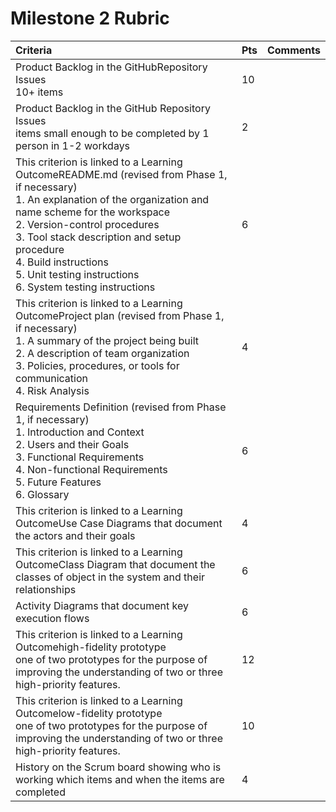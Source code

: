 # Milestone 2 Rubric

| Criteria | Pts | Comments|
| :---     | :---| :---    |
|Product Backlog in the GitHubRepository Issues <br> 10+ items| 10 |
|Product Backlog in the GitHub Repository Issues <br> items small enough to be completed by 1 person in 1-2 workdays | 2 | |
|This criterion is linked to a Learning OutcomeREADME.md (revised from Phase 1, if necessary) <br>1. An explanation of the organization and name scheme for the workspace <br>2. Version-control procedures<br>3. Tool stack description and setup procedure<br>4. Build instructions<br>5. Unit testing instructions<br>6. System testing instructions | 6 | | 
|This criterion is linked to a Learning OutcomeProject plan (revised from Phase 1, if necessary)<br>1. A summary of the project being built<br>2. A description of team organization<br>3. Policies, procedures, or tools for communication<br>4. Risk Analysis | 4 | | 
|Requirements Definition (revised from Phase 1, if necessary)<br>1. Introduction and Context<br>2. Users and their Goals<br>3. Functional Requirements<br>4. Non-functional Requirements<br>5. Future Features<br>6. Glossary | 6 | | 
|This criterion is linked to a Learning OutcomeUse Case Diagrams that document the actors and their goals | 4 | | 
|This criterion is linked to a Learning OutcomeClass Diagram that document the classes of object in the system and their relationships | 6 | | 
|Activity Diagrams that document key execution flows | 6 | | 
|This criterion is linked to a Learning Outcomehigh-fidelity prototype<br>one of two prototypes for the purpose of improving the understanding of two or three high-priority features. | 12 | | 
|This criterion is linked to a Learning Outcomelow-fidelity prototype<br>one of two prototypes for the purpose of improving the understanding of two or three high-priority features. | 10 | | 
|History on the Scrum board showing who is working which items and when the items are completed| 4 | | 
